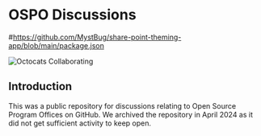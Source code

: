 # OSPO Discussions

#https://github.com/MystBug/share-point-theming-app/blob/main/package.json

![Octocats Collaborating](https://octodex.github.com/images/collabocats.jpg)

## Introduction

This was a public repository for discussions relating to Open Source Program Offices on GitHub. We archived the repository in April 2024 as it did not get sufficient activity to keep open.

